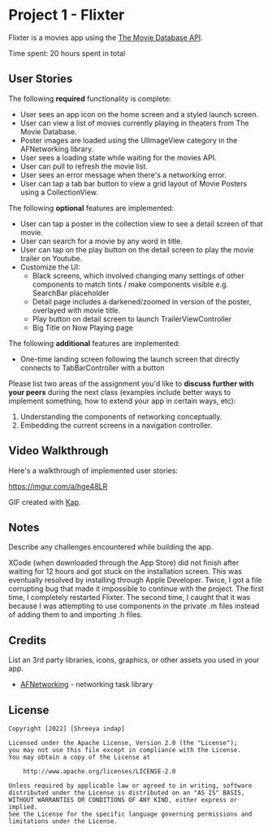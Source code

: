 # Project 1 - Flixter

Flixter is a movies app using the [The Movie Database API](http://docs.themoviedb.apiary.io/#).

Time spent: 20 hours spent in total

## User Stories

The following **required** functionality is complete:

- User sees an app icon on the home screen and a styled launch screen.
- User can view a list of movies currently playing in theaters from The Movie Database.
- Poster images are loaded using the UIImageView category in the AFNetworking library.
- User sees a loading state while waiting for the movies API.
- User can pull to refresh the movie list.
- User sees an error message when there's a networking error.
- User can tap a tab bar button to view a grid layout of Movie Posters using a CollectionView.

The following **optional** features are implemented:

- User can tap a poster in the collection view to see a detail screen of that movie.
- User can search for a movie by any word in title.
- User can tap on the play button on the detail screen to play the movie trailer on Youtube.
- Customize the UI:
    - Black screens, which involved changing many settings of other components to match tints / make components visible e.g. SearchBar placeholder
    - Detail page includes a darkened/zoomed in version of the poster, overlayed with movie title.
    - Play button on detail screen to launch TrailerViewController
    - Big Title on Now Playing page

The following **additional** features are implemented:

- One-time landing screen following the launch screen that directly connects to TabBarController with a button

Please list two areas of the assignment you'd like to **discuss further with your peers** during the next class (examples include better ways to implement something, how to extend your app in certain ways, etc):

1. Understanding the components of networking conceptually.
2. Embedding the current screens in a navigation controller.

## Video Walkthrough

Here's a walkthrough of implemented user stories:

https://imgur.com/a/hge48LR

GIF created with [Kap](https://getkap.co/).

## Notes

Describe any challenges encountered while building the app.

XCode (when downloaded through the App Store) did not finish after waiting for 12 hours and got stuck on the installation screen. This was eventually resolved by installing through Apple Developer. 
Twice, I got a file corrupting bug that made it impossible to continue with the project. The first time, I completely restarted Flixter. The second time, I caught that it was because I was attempting to use components in the private .m files instead of adding them to and importing .h files.

## Credits

List an 3rd party libraries, icons, graphics, or other assets you used in your app.

- [AFNetworking](https://github.com/AFNetworking/AFNetworking) - networking task library

## License

    Copyright [2022] [Shreeya indap]

    Licensed under the Apache License, Version 2.0 (the "License");
    you may not use this file except in compliance with the License.
    You may obtain a copy of the License at

        http://www.apache.org/licenses/LICENSE-2.0

    Unless required by applicable law or agreed to in writing, software
    distributed under the License is distributed on an "AS IS" BASIS,
    WITHOUT WARRANTIES OR CONDITIONS OF ANY KIND, either express or implied.
    See the License for the specific language governing permissions and
    limitations under the License.
